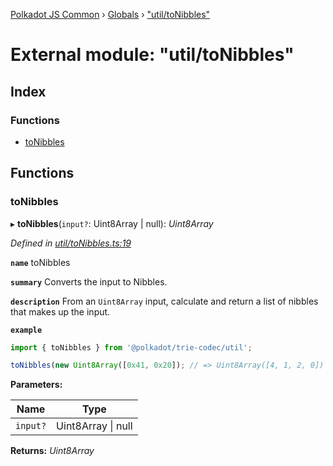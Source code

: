[Polkadot JS Common](../README.md) › [Globals](../globals.md) › ["util/toNibbles"](_util_tonibbles_.md)

# External module: "util/toNibbles"

## Index

### Functions

* [toNibbles](_util_tonibbles_.md#tonibbles)

## Functions

###  toNibbles

▸ **toNibbles**(`input?`: Uint8Array | null): *Uint8Array*

*Defined in [util/toNibbles.ts:19](https://github.com/polkadot-js/common/blob/337c67ff/packages/trie-codec/src/util/toNibbles.ts#L19)*

**`name`** toNibbles

**`summary`** Converts the input to Nibbles.

**`description`** 
From an `Uint8Array` input, calculate and return a list of nibbles that makes up the input.

**`example`** 
<BR>

```javascript
import { toNibbles } from '@polkadot/trie-codec/util';

toNibbles(new Uint8Array([0x41, 0x20]); // => Uint8Array([4, 1, 2, 0])
```

**Parameters:**

Name | Type |
------ | ------ |
`input?` | Uint8Array &#124; null |

**Returns:** *Uint8Array*
